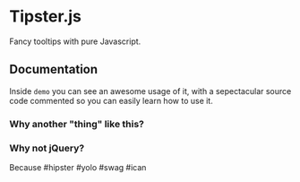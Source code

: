
Tipster.js
====================

Fancy tooltips with pure Javascript.

## Documentation

Inside `demo` you can see an awesome usage of it, with a sepectacular source code commented so you can easily learn how to use it.

### Why another "thing" like this?
### Why not jQuery?

Because #hipster #yolo #swag #ican
